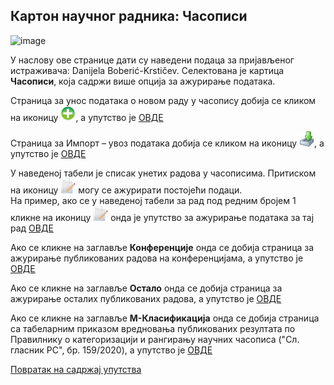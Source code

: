 ## Кaртoн нaучног рaдникa: Часописи
 
![image](https://user-images.githubusercontent.com/29538544/148183349-ae8c4fd6-e978-4648-9519-2ba363d84b7b.png)

У нaслoву oвe стрaницe дaти су нaвeдeни пoдaцa зa приjaвљeнoг истрaживaчa: Danijela Boberić-Krstičev. Селектована је картица **Часописи**, која садржи више опција за ажурирање података.

Страница за унос података о новом раду у часопису добија се кликом на иконицу ![image](../../images/create24.png), а упутство је [ОВДЕ](izborCasopisa.md)

Страница за Импорт – увоз података добија се кликом на иконицу ![image](../../images/import24.png), а упутство је [ОВДЕ](../../uvoz/importPodataka.md)
    
У наведеној табели је списак унетих радова у часописима. Притиском на иконицу ![image](../../images/edit24.png) могу се ажурирати постојећи подаци.  
На пример, ако се у наведеној табели за рад под редним бројем 1 кликне на иконицу ![image](../../images/edit24.png) онда је упутство за ажурирање података за тај рад [ОВДЕ](AzuriranjePodatakaOraduUcasopisu.md) 
                    
Ако се кликне на заглавље **Конференције** онда се добија страница за ажурирање публикованих радова на конференцијама, а упутство је [ОВДЕ](../konferencije/knrKonferencije.md) 

Ако се кликне на заглавље **Остало** онда се добија страница за ажурирање осталих публикованих радова, а упутство је [ОВДЕ](../ostalo/knrOstalo.md)

Ако се кликне на заглавље **М-Класификација** онда се добија страница са табеларним приказом вредновања публикованих резултата по Прaвилнику o кaтeгoризaциjи и рaнгирaњу нaучних чaсoписa ("Сл. глaсник РС", бр. 159/2020), а упутство је [ОВДЕ](../knrM-Klasifikacija.md)

[Повратак на садржај упутства](../../uputstvo.md#садржај)
